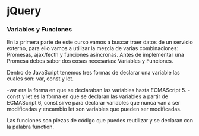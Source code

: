 # jQuery

### Variables y Funciones

En la primera parte de este curso vamos a buscar traer datos de un servicio externo, para ello vamos a utilizar la mezcla de varias combinaciones: Promesas, ajax/fecth y funciones asíncronas. Antes de implementar una Promesa debes saber dos cosas necesarias: Variables y Funciones.

Dentro de JavaScript tenemos tres formas de declarar una variable las cuales son: var, const y let.

-var era la forma en que se declaraban las variables hasta ECMAScript 5.
-const y let es la forma en que se declaran las variables a partir de ECMAScript 6, const sirve para declarar variables que nunca van a ser modificadas y encambio let son variables que pueden ser modificadas.

Las funciones son piezas de código que puedes reutilizar y se declaran con la palabra function.